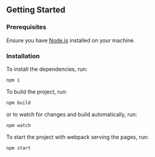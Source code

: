 ## Getting Started

### Prerequisites

Ensure you have [Node.js](https://nodejs.org/) installed on your machine.

### Installation

To install the dependencies, run:

```bash
npm i
```

To build the project, run:

```bash
npm build
```

or to watch for changes and build automatically, run:

```bash
npm watch
```

To start the project with webpack serving the pages, run:

```bash
npm start
```
